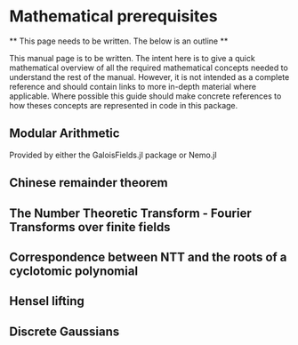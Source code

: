 # Mathematical prerequisites

** This page needs to be written. The below is an outline **

This manual page is to be written. The intent here is to give a quick mathematical
overview of all the required mathematical concepts needed to understand the rest
of the manual. However, it is not intended as a complete reference and should
contain links to more in-depth material where applicable. Where possible this
guide should make concrete references to how theses concepts are represented
in code in this package.

## Modular Arithmetic
Provided by either the GaloisFields.jl package or Nemo.jl

## Chinese remainder theorem

## The Number Theoretic Transform - Fourier Transforms over finite fields

## Correspondence between NTT and the roots of a cyclotomic polynomial

## Hensel lifting

## Discrete Gaussians
